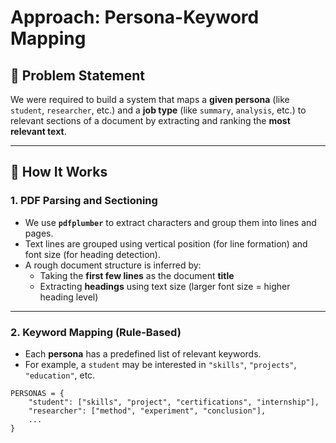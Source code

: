 # Approach: Persona-Keyword Mapping

## 🧩 Problem Statement
We were required to build a system that maps a **given persona** (like `student`, `researcher`, etc.) and a **job type** (like `summary`, `analysis`, etc.) to relevant sections of a document by extracting and ranking the **most relevant text**.

---

## 🧠 How It Works

### 1. PDF Parsing and Sectioning
- We use **`pdfplumber`** to extract characters and group them into lines and pages.
- Text lines are grouped using vertical position (for line formation) and font size (for heading detection).
- A rough document structure is inferred by:
  - Taking the **first few lines** as the document **title**
  - Extracting **headings** using text size (larger font size = higher heading level)

---

### 2. Keyword Mapping (Rule-Based)
- Each **persona** has a predefined list of relevant keywords.
- For example, a `student` may be interested in `"skills"`, `"projects"`, `"education"`, etc.

```
PERSONAS = {
    "student": ["skills", "project", "certifications", "internship"],
    "researcher": ["method", "experiment", "conclusion"],
    ...
}
```
